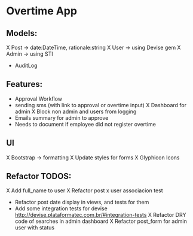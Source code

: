 # Overtime App

## Models:
  X Post -> date:DateTime, rationale:string
  X User -> using Devise gem
  X Admin -> using STI
  - AuditLog

## Features:
  - Approval Workflow
  - sending sms (with link to approval or overtime input)
  X Dashboard for admin
  X Block non admin and users from logging
  - Emails summary for admin to approve
  - Needs to document if employee did not register overtime

## UI
  X Bootstrap -> formatting
  X Update styles for forms
  X Glyphicon Icons

## Refactor TODOS:
  X Add full_name to user
  X Refactor post x user associacion test
  - Refactor post date display in views, and tests for them
  - Add some integration tests for devise http://devise.plataformatec.com.br/#integration-tests
  X Refactor DRY code of searches in admin dashboard
  X Refactor post_form for admin user with status
